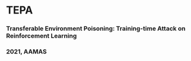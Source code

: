 # TEPA
### Transferable Environment Poisoning: Training-time Attack on Reinforcement Learning
### 2021, AAMAS
